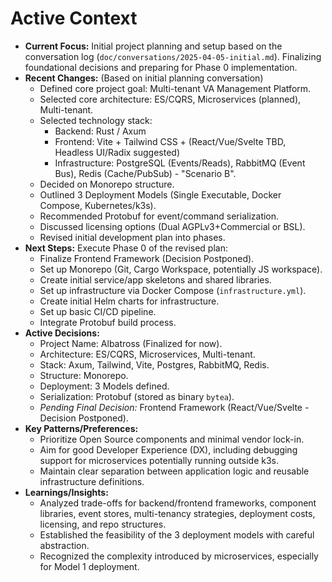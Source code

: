 # Active Context

* **Current Focus:** Initial project planning and setup based on the conversation log (`doc/conversations/2025-04-05-initial.md`). Finalizing foundational decisions and preparing for Phase 0 implementation.
* **Recent Changes:** (Based on initial planning conversation)
  * Defined core project goal: Multi-tenant VA Management Platform.
  * Selected core architecture: ES/CQRS, Microservices (planned), Multi-tenant.
  * Selected technology stack:
    * Backend: Rust / Axum
    * Frontend: Vite + Tailwind CSS + (React/Vue/Svelte TBD, Headless UI/Radix suggested)
    * Infrastructure: PostgreSQL (Events/Reads), RabbitMQ (Event Bus), Redis (Cache/PubSub) - "Scenario B".
  * Decided on Monorepo structure.
  * Outlined 3 Deployment Models (Single Executable, Docker Compose, Kubernetes/k3s).
  * Recommended Protobuf for event/command serialization.
  * Discussed licensing options (Dual AGPLv3+Commercial or BSL).
  * Revised initial development plan into phases.
* **Next Steps:** Execute Phase 0 of the revised plan:
  * Finalize Frontend Framework (Decision Postponed).
  * Set up Monorepo (Git, Cargo Workspace, potentially JS workspace).
  * Create initial service/app skeletons and shared libraries.
  * Set up infrastructure via Docker Compose (`infrastructure.yml`).
  * Create initial Helm charts for infrastructure.
  * Set up basic CI/CD pipeline.
  * Integrate Protobuf build process.
* **Active Decisions:**
  * Project Name: Albatross (Finalized for now).
  * Architecture: ES/CQRS, Microservices, Multi-tenant.
  * Stack: Axum, Tailwind, Vite, Postgres, RabbitMQ, Redis.
  * Structure: Monorepo.
  * Deployment: 3 Models defined.
  * Serialization: Protobuf (stored as binary `bytea`).
  * *Pending Final Decision:* Frontend Framework (React/Vue/Svelte - Decision Postponed).
* **Key Patterns/Preferences:**
  * Prioritize Open Source components and minimal vendor lock-in.
  * Aim for good Developer Experience (DX), including debugging support for microservices potentially running outside k3s.
  * Maintain clear separation between application logic and reusable infrastructure definitions.
* **Learnings/Insights:**
  * Analyzed trade-offs for backend/frontend frameworks, component libraries, event stores, multi-tenancy strategies, deployment costs, licensing, and repo structures.
  * Established the feasibility of the 3 deployment models with careful abstraction.
  * Recognized the complexity introduced by microservices, especially for Model 1 deployment.
